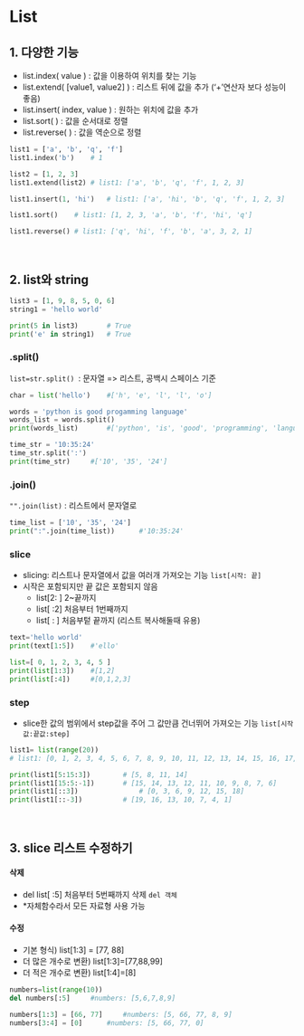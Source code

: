 # List

## 1. 다양한 기능

- list.index( value ) : 값을 이용하여 위치를 찾는 기능
- list.extend( [value1, value2] ) : 리스트 뒤에 값을 추가 (‘+’연산자 보다 성능이 좋음)
- list.insert( index, value ) : 원하는 위치에 값을 추가
- list.sort( ) : 값을 순서대로 정렬
- list.reverse( ) : 값을 역순으로 정렬

```python
list1 = ['a', 'b', 'q', 'f']
list1.index('b')	# 1

list2 = [1, 2, 3]
list1.extend(list2)	# list1: ['a', 'b', 'q', 'f', 1, 2, 3]

list1.insert(1, 'hi')	# list1: ['a', 'hi', 'b', 'q', 'f', 1, 2, 3]

list1.sort()	# list1: [1, 2, 3, 'a', 'b', 'f', 'hi', 'q']

list1.reverse()	# list1: ['q', 'hi', 'f', 'b', 'a', 3, 2, 1]
```

<br/>

## 2. list와 string 

```python
list3 = [1, 9, 8, 5, 0, 6]
string1 = 'hello world'

print(5 in list3)		# True
print('e' in string1) 	# True
```

### .split() 

`list=str.split() `: 문자열 => 리스트, 공백시 스페이스 기준

```python
char = list('hello')	#['h', 'e', 'l', 'l', 'o']

words = 'python is good progamming language'
words_list = words.split()
print(words_list)		#['python', 'is', 'good', 'programming', 'language']

time_str = '10:35:24'
time_str.split(':')
print(time_str)		#['10', '35', '24']
```



### .join()

`"".join(list)`	: 리스트에서 문자열로

```python
time_list = ['10', '35', '24']
print(":".join(time_list))		#'10:35:24'
```



### slice

- slicing: 리스트나 문자열에서 값을 여러개 가져오는 기능	`list[시작: 끝]`
- 시작은 포함되지만 끝 값은 포함되지 않음
  - list[2: ]	2~끝까지
  - list[ :2]    처음부터 1번째까지 
  - list[ : ]     처음부텉 끝까지 (리스트 복사해둘때 유용)

```python
text='hello world'
print(text[1:5])	#'ello'

list=[ 0, 1, 2, 3, 4, 5 ]
print(list[1:3])	#[1,2]
print(list[:4])		#[0,1,2,3]
```





### step

- slice한 값의 범위에서 step값을 주어 그 값만큼 건너뛰어 가져오는 기능	`list[시작값:끝값:step]`

```python
list1= list(range(20))
# list1: [0, 1, 2, 3, 4, 5, 6, 7, 8, 9, 10, 11, 12, 13, 14, 15, 16, 17, 18, 19]

print(list1[5:15:3])		# [5, 8, 11, 14]
print(list1[15:5:-1])		# [15, 14, 13, 12, 11, 10, 9, 8, 7, 6]
print(list1[::3])				# [0, 3, 6, 9, 12, 15, 18]
print(list1[::-3])			# [19, 16, 13, 10, 7, 4, 1]
```



<br/>

## 3. slice 리스트 수정하기

#### 삭제

- del list[ :5]	처음부터 5번째까지 삭제	`del 객체` 
- *자체함수라서 모든 자료형 사용 가능



#### 수정

- 기본 형식)  list[1:3] = [77, 88]	
- 더 많은 개수로 변환)  list[1:3]=[77,88,99]
- 더 적은 개수로 변환)  list[1:4]=[8]

```python
numbers=list(range(10))
del numbers[:5]		#numbers: [5,6,7,8,9]

numbers[1:3] = [66, 77]		#numbers: [5, 66, 77, 8, 9]
numbers[3:4] = [0]		#numbers: [5, 66, 77, 0]
```

